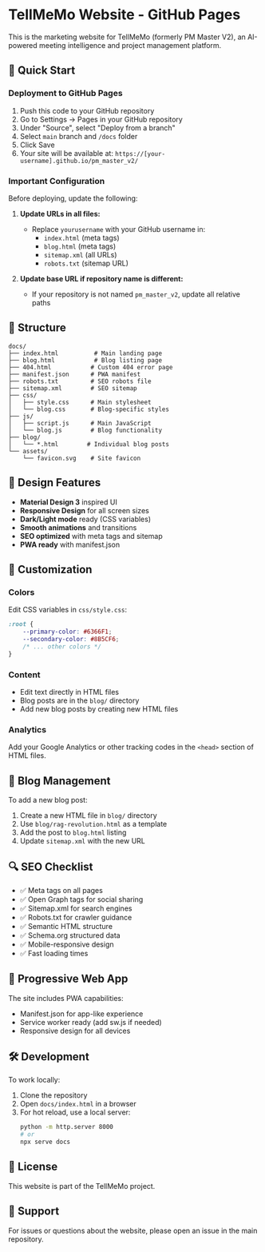 # TellMeMo Website - GitHub Pages

This is the marketing website for TellMeMo (formerly PM Master V2), an AI-powered meeting intelligence and project management platform.

## 🚀 Quick Start

### Deployment to GitHub Pages

1. Push this code to your GitHub repository
2. Go to Settings → Pages in your GitHub repository
3. Under "Source", select "Deploy from a branch"
4. Select `main` branch and `/docs` folder
5. Click Save
6. Your site will be available at: `https://[your-username].github.io/pm_master_v2/`

### Important Configuration

Before deploying, update the following:

1. **Update URLs in all files:**
   - Replace `yourusername` with your GitHub username in:
     - `index.html` (meta tags)
     - `blog.html` (meta tags)
     - `sitemap.xml` (all URLs)
     - `robots.txt` (sitemap URL)

2. **Update base URL if repository name is different:**
   - If your repository is not named `pm_master_v2`, update all relative paths

## 📁 Structure

```
docs/
├── index.html          # Main landing page
├── blog.html           # Blog listing page
├── 404.html           # Custom 404 error page
├── manifest.json      # PWA manifest
├── robots.txt         # SEO robots file
├── sitemap.xml        # SEO sitemap
├── css/
│   ├── style.css      # Main stylesheet
│   └── blog.css       # Blog-specific styles
├── js/
│   ├── script.js      # Main JavaScript
│   └── blog.js        # Blog functionality
├── blog/
│   └── *.html        # Individual blog posts
└── assets/
    └── favicon.svg    # Site favicon
```

## 🎨 Design Features

- **Material Design 3** inspired UI
- **Responsive Design** for all screen sizes
- **Dark/Light mode** ready (CSS variables)
- **Smooth animations** and transitions
- **SEO optimized** with meta tags and sitemap
- **PWA ready** with manifest.json

## 🔧 Customization

### Colors
Edit CSS variables in `css/style.css`:
```css
:root {
    --primary-color: #6366F1;
    --secondary-color: #8B5CF6;
    /* ... other colors */
}
```

### Content
- Edit text directly in HTML files
- Blog posts are in the `blog/` directory
- Add new blog posts by creating new HTML files

### Analytics
Add your Google Analytics or other tracking codes in the `<head>` section of HTML files.

## 📝 Blog Management

To add a new blog post:

1. Create a new HTML file in `blog/` directory
2. Use `blog/rag-revolution.html` as a template
3. Add the post to `blog.html` listing
4. Update `sitemap.xml` with the new URL

## 🔍 SEO Checklist

- ✅ Meta tags on all pages
- ✅ Open Graph tags for social sharing
- ✅ Sitemap.xml for search engines
- ✅ Robots.txt for crawler guidance
- ✅ Semantic HTML structure
- ✅ Schema.org structured data
- ✅ Mobile-responsive design
- ✅ Fast loading times

## 📱 Progressive Web App

The site includes PWA capabilities:
- Manifest.json for app-like experience
- Service worker ready (add sw.js if needed)
- Responsive design for all devices

## 🛠 Development

To work locally:
1. Clone the repository
2. Open `docs/index.html` in a browser
3. For hot reload, use a local server:
   ```bash
   python -m http.server 8000
   # or
   npx serve docs
   ```

## 📄 License

This website is part of the TellMeMo project.

## 🤝 Support

For issues or questions about the website, please open an issue in the main repository.